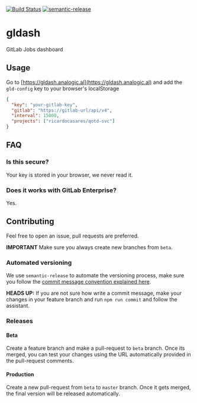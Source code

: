 [![Build Status](https://travis-ci.com/ricardocasares/gldash.svg?branch=master)](https://travis-ci.com/ricardocasares/gldash)
[![semantic-release](https://img.shields.io/badge/%20%20%F0%9F%93%A6%F0%9F%9A%80-semantic--release-e10079.svg)](https://github.com/semantic-release/semantic-release)

# gldash

GitLab Jobs dashboard

## Usage

Go to [https://gldash.analogic.al](https://gldash.analogic.al) and add the `gld-config` key to your browser's localStorage

```json
{
  "key": "your-gitlab-key",
  "gitlab": "https://gitlab-url/api/v4",
  "interval": 15000,
  "projects": ["ricardocasares/qotd-svc"]
}
```

## FAQ

### Is this secure?

Your key is stored in your browser, we never read it.

### Does it works with GitLab Enterprise?

Yes.

## Contributing

Feel free to open an issue, pull requests are preferred.

**IMPORTANT** Make sure you always create new branches from `beta`.

### Automated versioning

We use `semantic-release` to automate the versioning process, make sure you follow the [commit message convention explained here](https://github.com/semantic-release/semantic-release#commit-message-format).

**HEADS UP:** If you are not sure how write a commit message, make your changes in your feature branch and run `npm run commit` and follow the assistant.

### Releases

#### Beta

Create a feature branch and make a pull-request to `beta` branch.
Once its merged, you can test your changes using the URL automatically provided in the pull-request comments.

#### Production

Create a new pull-request from `beta` to `master` branch.
Once it gets merged, the final version will be released automatically.
